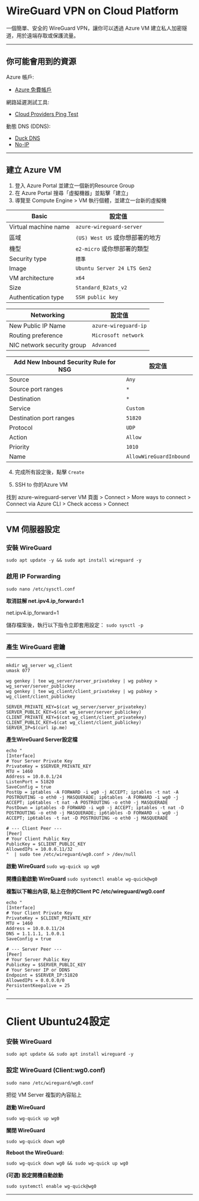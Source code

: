 # WireGuard VPN on Cloud Platform

一個簡單、安全的 WireGuard VPN，讓你可以透過 Azure VM 建立私人加密隧道，用於遠端存取或保護流量。

---

## 你可能會用到的資源

Azure 帳戶:
- [Azure 免費帳戶](https://azure.microsoft.com/zh-tw/pricing/purchase-options/azure-account?icid=azurefreeaccount#freeservices)

網路延遲測試工具:
- [Cloud Providers Ping Test](https://cloudpingtest.com/)

動態 DNS (DDNS):
- [Duck DNS](https://www.duckdns.org/)
- [No-IP](https://www.noip.com/)

---

## 建立 Azure VM

1. 登入 Azure Portal 並建立一個新的Resource Group
2. 在 Azure Portal 搜尋「虛擬機器」並點擊「建立」
3. 導覽至 Compute Engine > VM 執行個體，並建立一台新的虛擬機

| Basic | 設定值 |
|------|--------|
| Virtual machine name | `azure-wireguard-server` |
| 區域 | `(US) West US` 或你想部署的地方 |
| 機型 | `e2-micro` 或你想部署的類型 |
| Security type | `標準` |
| Image | `Ubuntu Server 24 LTS Gen2` |
| VM architecture  | `x64` |
| Size | `Standard_B2ats_v2` |
| Authentication type | `SSH public key` |

| Networking | 設定值 |
|------|--------|
| New Public IP Name | `azure-wireguard-ip` |
| Routing preference | `Microsoft network` |
| NIC network security group | `Advanced` |

| Add New Inbound Security Rule for NSG | 設定值 |
|------|--------|
| Source | `Any` |
| Source port ranges | `*` |
| Destination | `*` |
| Service | `Custom` |
| Destination port ranges | `51820` |
| Protocol | `UDP` |
| Action | `Allow` |
| Priority | `1010` |
| Name | `AllowWireGuardInbound` |

4. 完成所有設定後，點擊 `Create`

5. SSH to 你的Azure VM

找到 azure-wireguard-server VM 頁面 > Connect > More ways to connect > Connect via Azure CLI > Check access > Connect

---

## VM 伺服器設定

### 安裝 WireGuard

`sudo apt update -y && sudo apt install wireguard -y`

### 啟用 IP Forwarding

`sudo nano /etc/sysctl.conf`

**取消註解 net.ipv4.ip_forward=1**

net.ipv4.ip_forward=1

儲存檔案後，執行以下指令立即套用設定：
`sudo sysctl -p`

---

### 產生 WireGuard 密鑰

****
```
mkdir wg_server wg_client
umask 077

wg genkey | tee wg_server/server_privatekey | wg pubkey > wg_server/server_publickey
wg genkey | tee wg_client/client_privatekey | wg pubkey > wg_client/client_publickey

SERVER_PRIVATE_KEY=$(cat wg_server/server_privatekey)
SERVER_PUBLIC_KEY=$(cat wg_server/server_publickey)
CLIENT_PRIVATE_KEY=$(cat wg_client/client_privatekey)
CLIENT_PUBLIC_KEY=$(cat wg_client/client_publickey)
SERVER_IP=$(curl ip.me)
```

**產生WireGuard Server設定檔**

```
echo "
[Interface]
# Your Server Private Key
PrivateKey = $SERVER_PRIVATE_KEY
MTU = 1460
Address = 10.0.0.1/24
ListenPort = 51820
SaveConfig = true
PostUp = iptables -A FORWARD -i wg0 -j ACCEPT; iptables -t nat -A POSTROUTING -o eth0 -j MASQUERADE; ip6tables -A FORWARD -i wg0 -j ACCEPT; ip6tables -t nat -A POSTROUTING -o eth0 -j MASQUERADE
PostDown = iptables -D FORWARD -i wg0 -j ACCEPT; iptables -t nat -D POSTROUTING -o eth0 -j MASQUERADE; ip6tables -D FORWARD -i wg0 -j ACCEPT; ip6tables -t nat -D POSTROUTING -o eth0 -j MASQUERADE

# --- Client Peer ---
[Peer]
# Your Client Public Key
PublicKey = $CLIENT_PUBLIC_KEY
AllowedIPs = 10.0.0.11/32
"  | sudo tee /etc/wireguard/wg0.conf > /dev/null
```

**啟動 WireGuard**
`sudo wg-quick up wg0`

**開機自動啟動 WireGuard**
`sudo systemctl enable wg-quick@wg0`


**複製以下輸出內容, 貼上在你的Client PC /etc/wireguard/wg0.conf**

```
echo "
[Interface]
# Your Client Private Key
PrivateKey = $CLIENT_PRIVATE_KEY
MTU = 1460
Address = 10.0.0.11/24
DNS = 1.1.1.1, 1.0.0.1
SaveConfig = true

# --- Server Peer ---
[Peer]
# Your Server Public Key
PublicKey = $SERVER_PUBLIC_KEY
# Your Server IP or DDNS
Endpoint = $SERVER_IP:51820
AllowedIPs = 0.0.0.0/0
PersistentKeepalive = 25
"
```

---

# Client Ubuntu24設定

### 安裝 WireGuard

`sudo apt update && sudo apt install wireguard -y`

### 設定 WireGuard (Client:wg0.conf)

`sudo nano /etc/wireguard/wg0.conf`

把從 VM Server 複製的內容貼上

**啟動 WireGuard**

`sudo wg-quick up wg0`

**關閉 WireGuard**

`sudo wg-quick down wg0`

**Reboot the WireGuard:**

`sudo wg-quick down wg0 && sudo wg-quick up wg0`

**(可選) 設定開機自動啟動**

`sudo systemctl enable wg-quick@wg0`

---